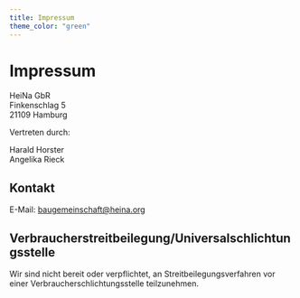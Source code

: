 ```yaml
---
title: Impressum
theme_color: "green"
---
```


# Impressum

HeiNa GbR \
Finkenschlag 5 \
21109 Hamburg

Vertreten durch:

Harald Horster \
Angelika Rieck

## Kontakt

E-Mail: [baugemeinschaft@heina.org](mailto:baugemeinschaft@heina.org)

## Verbraucherstreitbeilegung/Universalschlichtungsstelle

Wir sind nicht bereit oder verpflichtet, an Streitbeilegungsverfahren vor einer Verbraucherschlichtungsstelle teilzunehmen.

